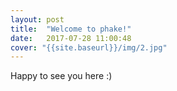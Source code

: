 ```yaml
---
layout: post
title:  "Welcome to phake!"
date:   2017-07-28 11:00:48
cover: "{{site.baseurl}}/img/2.jpg"
---
```

Happy to see you here :)
